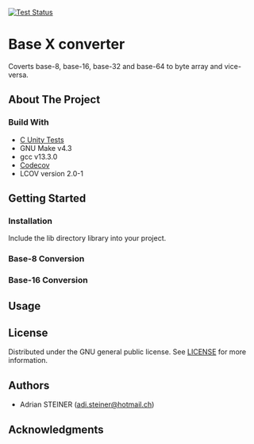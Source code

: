 [![Test Status](https://github.com/steinerAdi/tinytime/actions/workflows/ci.yml/badge.svg)](https://github.com/steinerAdi/baseX-Converter/actions/workflows/ci.yml)

# Base X converter

Coverts base-8, base-16, base-32 and base-64 to byte array and vice-versa. 

## About The Project

### Build With
- [C Unity Tests](https://github.com/ThrowTheSwitch/Unity)
- GNU Make v4.3
- gcc v13.3.0
- [Codecov](https://about.codecov.io/)
-  LCOV version 2.0-1

## Getting Started

### Installation
Include the lib directory library into your project. 


### Base-8 Conversion


### Base-16 Conversion

## Usage


## License
Distributed under the GNU general public license.
See [LICENSE](LICENSE) for more information.

## Authors

- Adrian STEINER (adi.steiner@hotmail.ch)

## Acknowledgments
